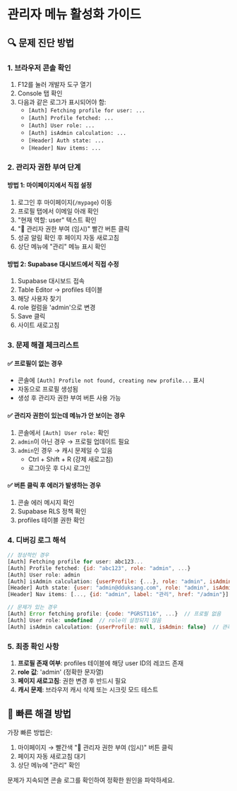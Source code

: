 # 관리자 메뉴 활성화 가이드

## 🔍 문제 진단 방법

### 1. 브라우저 콘솔 확인
1. F12를 눌러 개발자 도구 열기
2. Console 탭 확인
3. 다음과 같은 로그가 표시되어야 함:
   - `[Auth] Fetching profile for user: ...`
   - `[Auth] Profile fetched: ...`
   - `[Auth] User role: ...`
   - `[Auth] isAdmin calculation: ...`
   - `[Header] Auth state: ...`
   - `[Header] Nav items: ...`

### 2. 관리자 권한 부여 단계

#### 방법 1: 마이페이지에서 직접 설정
1. 로그인 후 마이페이지(`/mypage`) 이동
2. 프로필 탭에서 이메일 아래 확인
3. "현재 역할: user" 텍스트 확인
4. "🔧 관리자 권한 부여 (임시)" 빨간 버튼 클릭
5. 성공 알림 확인 후 페이지 자동 새로고침
6. 상단 메뉴에 "관리" 메뉴 표시 확인

#### 방법 2: Supabase 대시보드에서 직접 수정
1. Supabase 대시보드 접속
2. Table Editor → profiles 테이블
3. 해당 사용자 찾기
4. role 컬럼을 'admin'으로 변경
5. Save 클릭
6. 사이트 새로고침

### 3. 문제 해결 체크리스트

#### ✅ 프로필이 없는 경우
- 콘솔에 `[Auth] Profile not found, creating new profile...` 표시
- 자동으로 프로필 생성됨
- 생성 후 관리자 권한 부여 버튼 사용 가능

#### ✅ 관리자 권한이 있는데 메뉴가 안 보이는 경우
1. 콘솔에서 `[Auth] User role:` 확인
2. `admin`이 아닌 경우 → 프로필 업데이트 필요
3. `admin`인 경우 → 캐시 문제일 수 있음
   - Ctrl + Shift + R (강제 새로고침)
   - 로그아웃 후 다시 로그인

#### ✅ 버튼 클릭 후 에러가 발생하는 경우
1. 콘솔 에러 메시지 확인
2. Supabase RLS 정책 확인
3. profiles 테이블 권한 확인

### 4. 디버깅 로그 해석

```javascript
// 정상적인 경우
[Auth] Fetching profile for user: abc123...
[Auth] Profile fetched: {id: "abc123", role: "admin", ...}
[Auth] User role: admin
[Auth] isAdmin calculation: {userProfile: {...}, role: "admin", isAdmin: true}
[Header] Auth state: {user: "admin@dduksang.com", role: "admin", isAdmin: true}
[Header] Nav items: [..., {id: "admin", label: "관리", href: "/admin"}]
```

```javascript
// 문제가 있는 경우
[Auth] Error fetching profile: {code: "PGRST116", ...}  // 프로필 없음
[Auth] User role: undefined  // role이 설정되지 않음
[Auth] isAdmin calculation: {userProfile: null, isAdmin: false}  // 관리자 아님
```

### 5. 최종 확인 사항

1. **프로필 존재 여부**: profiles 테이블에 해당 user ID의 레코드 존재
2. **role 값**: 'admin' (정확한 문자열)
3. **페이지 새로고침**: 권한 변경 후 반드시 필요
4. **캐시 문제**: 브라우저 캐시 삭제 또는 시크릿 모드 테스트

## 🎯 빠른 해결 방법

가장 빠른 방법은:
1. 마이페이지 → 빨간색 "🔧 관리자 권한 부여 (임시)" 버튼 클릭
2. 페이지 자동 새로고침 대기
3. 상단 메뉴에 "관리" 확인

문제가 지속되면 콘솔 로그를 확인하여 정확한 원인을 파악하세요.